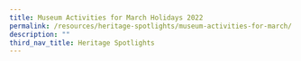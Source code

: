 ```yaml
---
title: Museum Activities for March Holidays 2022
permalink: /resources/heritage-spotlights/museum-activities-for-march/
description: ""
third_nav_title: Heritage Spotlights
---
```

